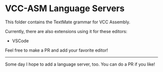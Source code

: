 # VCC-ASM Language Servers

This folder contains the TextMate grammar for VCC Assembly.

Currently, there are also extensions using it for these editors:

- VSCode

Feel free to make a PR and add your favorite editor!

---

Some day I hope to add a language server, too. You can do a PR if you like!
